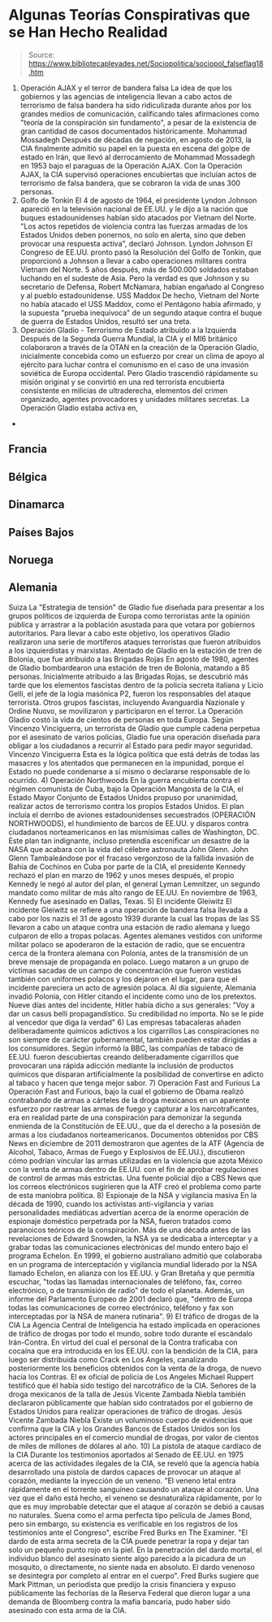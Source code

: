 # Algunas Teorías Conspirativas que se Han Hecho Realidad

> Source: https://www.bibliotecapleyades.net/Sociopolitica/sociopol_falseflag18.htm

1) Operación AJAX y el terror de bandera falsa
La idea de que los gobiernos y las agencias de inteligencia llevan a
cabo actos de
terrorismo de falsa bandera ha sido
ridiculizada durante años por los
grandes medios de comunicación,
calificando tales afirmaciones como "teoría de la conspiración sin
fundamento", a pesar de la existencia de gran cantidad de casos
documentados históricamente.
Mohammad Mossadegh
Después de décadas de negación, en agosto de 2013, la CIA finalmente
admitió su papel en la puesta en escena del golpe de estado en Irán, que
llevó al derrocamiento de Mohammad Mossadegh en 1953 bajo el
paraguas de la Operación AJAX.
Con la
Operación AJAX, la CIA supervisó
operaciones encubiertas que incluían actos de terrorismo de falsa
bandera, que se cobraron la vida de unas 300 personas.
2) Golfo de Tonkin
El 4 de agosto de 1964, el presidente Lyndon Johnson apareció en
la televisión nacional de EE.UU. y le dijo a la nación que buques
estadounidenses habían sido
atacados por Vietnam del Norte.
"Los actos repetidos de violencia contra
las fuerzas armadas de los Estados Unidos deben ponernos, no solo en
alerta, sino que deben provocar una respuesta activa", declaró
Johnson.
Lyndon Johnson
El Congreso de EE.UU. pronto pasó la
Resolución del Golfo de Tonkin, que
proporcionó a Johnson a llevar a cabo operaciones militares contra
Vietnam del Norte.
5 años después, más de 500.000 soldados estaban luchando en el sudeste
de Asia.
Pero la verdad es que Johnson y su secretario de Defensa, Robert
McNamara, habían engañado al Congreso y al pueblo estadounidense.
USS Maddox
De hecho, Vietnam del Norte no había atacado el USS Maddox, como el
Pentágono había afirmado, y la supuesta "prueba inequívoca" de un
segundo ataque contra el buque de guerra de Estados Unidos, resultó ser
una treta.
3) Operación Gladio - Terrorismo de Estado
atribuido a la Izquierda
Después de la Segunda Guerra Mundial, la CIA y el MI6 británico
colaboraron a través de la OTAN en la creación de
la
Operación Gladio, inicialmente concebida como un esfuerzo por
crear un clima de apoyo al ejército para luchar contra el comunismo en
el caso de una invasión soviética de Europa occidental.
Pero Gladio trascendió rápidamente su misión original y se convirtió en
una red terrorista encubierta consistente en milicias de ultraderecha,
elementos del crimen organizado, agentes provocadores y unidades
militares secretas.
La Operación Gladio estaba activa en,
-
Francia
-
Bélgica
-
Dinamarca
-
Países Bajos
-
Noruega
-
Alemania
-
Suiza
La "Estrategia de tensión" de Gladio fue diseñada para presentar a los
grupos políticos de izquierda de Europa como terroristas ante la opinión
pública y arrastrar a la población asustada para que votara por
gobiernos autoritarios.
Para llevar a cabo este objetivo, los
operativos Gladio realizaron una serie de mortíferos ataques terroristas
que fueron atribuidos a los izquierdistas y marxistas.
Atentado de Gladio en la estación de tren de Bolonia,
que fue atribuido a las
Brigadas Rojas
En agosto de 1980, agentes de Gladio bombardearon una estación de tren
de Bolonia, matando a 85 personas.
Inicialmente atribuido a las Brigadas Rojas,
se descubrió más tarde que los elementos fascistas dentro de la policía
secreta italiana y Licio Gelli, el jefe de la logia masónica P2, fueron
los responsables del ataque terrorista.
Otros grupos fascistas, incluyendo
Avanguardia Nazionale y Ordine Nuovo, se movilizaron y
participaron en el terror.
La Operación Gladio costó la vida de cientos de personas en toda Europa.
Según Vincenzo Vinciguerra, un terrorista de Gladio que cumple
cadena perpetua por el asesinato de varios policías, Gladio fue una
operación diseñada para obligar a los ciudadanos a recurrir al Estado
para pedir mayor seguridad.
Vincenzo Vinciguerra
Esta es la lógica política que está detrás de todas las masacres y los
atentados que permanecen en la impunidad, porque el Estado no puede
condenarse a sí mismo o declararse responsable de lo ocurrido.
4) Operación Northwoods
En la guerra encubierta contra el régimen comunista de Cuba, bajo la
Operación Mangosta de la CIA, el Estado
Mayor Conjunto de Estados Unidos propuso por unanimidad, realizar actos
de terrorismo contra los propios Estados Unidos.
El plan incluía el derribo de aviones estadounidenses secuestrados (OPERACIÓN
NORTHWOODS), el hundimiento de barcos de EE.UU. y disparos
contra ciudadanos norteamericanos en las mismísimas calles de
Washington, DC.
Este plan tan indignante, incluso pretendía escenificar un desastre de
la NASA que acabara con la vida del célebre astronauta John Glenn.
John Glenn
Tambaleándose por el fracaso vergonzoso de la fallida invasión de Bahía
de Cochinos en Cuba por parte de la CIA, el presidente Kennedy
rechazó el plan en marzo de 1962 y unos meses después, el propio Kennedy
le negó al autor del plan, el general Lyman Lemnitzer, un segundo
mandato como militar de más alto rango de EE.UU.
En noviembre de 1963, Kennedy fue asesinado en Dallas, Texas.
5) El incidente Gleiwitz
El
incidente Gleiwitz se refiere a una
operación de bandera falsa llevada a cabo por los nazis el 31 de agosto
1939 durante la cual las tropas de las SS llevaron a cabo un ataque
contra una estación de radio alemana y luego culparon de ello a tropas
polacas.
Agentes alemanes vestidos con uniforme militar polaco se apoderaron de
la estación de radio, que se encuentra cerca de la frontera alemana con
Polonia, antes de la transmisión de un breve mensaje de propaganda en
polaco.
Luego mataron a un grupo de víctimas sacadas de un campo de
concentración que fueron vestidas también con uniformes polacos y los
dejaron en el lugar, para que el incidente pareciera un acto de agresión
polaca.
Al día siguiente, Alemania invadió Polonia, con Hitler citando el
incidente como uno de los pretextos.
Nueve días antes del incidente, Hitler había dicho a sus generales:
"Voy a dar un casus belli
propagandístico. Su credibilidad no importa. No se le pide al
vencedor que diga la verdad"
6) Las empresas tabacaleras añaden
deliberadamente químicos adictivos a los cigarrillos
Las conspiraciones no son siempre de carácter gubernamental, también
pueden estar dirigidas a los consumidores.
Según informó la BBC, las compañías de tabaco de EE.UU. fueron
descubiertas creando deliberadamente cigarrillos que provocaran una
rápida adicción mediante la inclusión de productos químicos que disparan
artificialmente la posibilidad de convertirse en adicto al tabaco y
hacen que tenga mejor sabor.
7) Operación Fast and Furious
La
Operación Fast and Furious, bajo la
cual el
gobierno de Obama
realizó contrabando de armas a cárteles de la droga mexicanos en un
aparente esfuerzo por rastrear las armas de fuego y capturar a los
narcotraficantes, era en realidad parte de una conspiración para
demonizar la segunda enmienda de la Constitución de EE.UU., que da el
derecho a la posesión de armas a los ciudadanos norteamericanos.
Documentos obtenidos por CBS News en diciembre de 2011 demostraron que
agentes de la ATF (Agencia de Alcohol, Tabaco, Armas de Fuego y
Explosivos de EE.UU.), discutieron cómo podrían vincular las armas
utilizadas en la violencia que azota México con la venta de armas dentro
de EE.UU. con el fin de aprobar regulaciones de control de armas más
estrictas.
Una fuente policial dijo a CBS News que los correos electrónicos
sugirieren que la ATF creó el problema como parte de esta maniobra
política.
8) Espionaje de la NSA y vigilancia masiva
En la década de 1990, cuando los activistas anti-vigilancia y varias
personalidades mediáticas advertían acerca de la enorme operación de
espionaje doméstico perpetrada por la NSA, fueron tratados como
paranoicos teóricos de la conspiración.
Más de una década antes de las
revelaciones de Edward Snowden,
la NSA ya se dedicaba a interceptar y a grabar todas las comunicaciones
electrónicas del mundo entero bajo el
programa Echelon.
En 1999, el gobierno australiano admitió que colaboraba en un programa
de interceptación y vigilancia mundial liderado por la NSA llamado
Echelon, en alianza con los EE.UU. y Gran Bretaña y que permitía
escuchar,
"todas las llamadas internacionales de
teléfono, fax, correo electrónico, o de transmisión de radio" de
todo el planeta.
Además, un informe del Parlamento Europeo de
2001 declaró que,
"dentro de Europa todas las
comunicaciones de correo electrónico, teléfono y fax son
interceptadas por la NSA de manera rutinaria".
9) El tráfico de drogas de la CIA
La Agencia Central de Inteligencia ha estado implicada en operaciones de
tráfico de drogas por todo el mundo, sobre todo durante el escándalo
Irán-Contra.
En virtud del cual el personal de la Contra
traficaba con cocaína que era introducida en los EE.UU. con la bendición
de la CIA, para luego ser distribuida como Crack en Los Angeles,
canalizando posteriormente los beneficios obtenidos con la venta de la
droga, de nuevo hacia los Contras.
El ex oficial de policía de Los Angeles Michael Ruppert testificó
que él había sido testigo del narcotráfico de la CIA.
Señores de la droga mexicanos de la talla de Jesús Vicente Zambada
Niebla también declararon públicamente que habían sido contratados
por el gobierno de Estados Unidos para realizar operaciones de tráfico
de drogas.
Jesús Vicente Zambada Niebla
Existe un voluminoso cuerpo de evidencias que confirma que
la CIA
y
los Grandes Bancos de Estados Unidos
son los actores principales en el comercio mundial de drogas, por valor
de cientos de miles de millones de dólares al año.
10) La pistola de ataque cardíaco de la CIA
Durante los testimonios aportados al Senado de EE.UU. en 1975 acerca de
las actividades ilegales de la CIA, se reveló que la agencia había
desarrollado una pistola de dardos capaces de provocar un ataque al
corazón, mediante la inyección de un veneno.
"El veneno letal entra rápidamente en el
torrente sanguíneo causando un ataque al corazón.
Una vez que el
daño está hecho, el veneno se desnaturaliza rápidamente, por lo que
es muy improbable detectar que el ataque al corazón se debió a
causas no naturales.
Suena como el arma perfecta tipo película de
James Bond, pero sin embargo, su existencia es verificable en los
registros de los testimonios ante el Congreso", escribe Fred Burks
en The Examiner.
"El dardo de esta arma secreta de la CIA puede penetrar la ropa y
dejar tan solo un pequeño punto rojo en la piel. En la penetración
del dardo mortal, el individuo blanco del asesinato siente algo
parecido a la picadura de un mosquito, o directamente, no siente
nada en absoluto.
El dardo venenoso se desintegra por completo al
entrar en el cuerpo".
Fred Burks sugiere que Mark Pittman, un periodista que
predijo la crisis financiera y expuso públicamente las fechorías de la
Reserva Federal que dieron lugar a una demanda de Bloomberg contra la
mafia bancaria, pudo haber sido asesinado con esta arma de la CIA.
